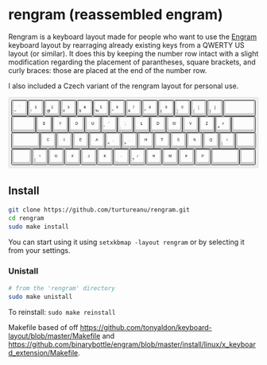 # rengram (**r**eassembled **engram**)

Rengram is a keyboard layout made for people who want to use the [Engram](https://engram.dev/) keyboard layout by rearraging already existing keys from a QWERTY US layout (or similar). It does this by keeping the number row intact with a slight modification regarding the placement of parantheses, square brackets, and curly braces: those are placed at the end of the number row.

I also included a Czech variant of the rengram layout for personal use.

![rengram keyboard layout](/keyboard-layout.png)

## Install
```bash
git clone https://github.com/turtureanu/rengram.git
cd rengram
sudo make install
```

You can start using it using `setxkbmap -layout rengram` or by selecting it from your settings.

### Unistall
```bash
# from the 'rengram' directory
sudo make unistall
```

To reinstall: `sudo make reinstall`

Makefile based of off https://github.com/tonyaldon/keyboard-layout/blob/master/Makefile and https://github.com/binarybottle/engram/blob/master/install/linux/x_keyboard_extension/Makefile.
